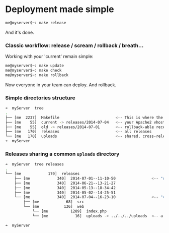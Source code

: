 Deployment made simple
======================

```bash
me@myserver$~: make release

```

And it's done.

### Classic workflow: release / scream / rollback / breath...

Working with your 'current' remain simple:

```bash
me@myserver$~: make update
me@myserver$~: make check
me@myserver$~: make rollback
```

Now everyone in your team can deploy. And rollback.

### Simple directories structure


```bash
➜  myServer  tree
.
├── [me  2237]  Makefile                         <-- This is where the magic happens.
├── [me    55]  current -> releases/2014-07-04   <-- your Apache2 vhost 'DocRoot'
├── [me    55]  old -> releases/2014-07-01       <-- rollback-able recent release
├── [me   170]  releases                         <-- all releases
└── [me   170]  uploads                          <-- shared, cross-releases folder
➜  myServer
```

### Releases sharing a common `uploads` directory

```bash
➜  myServer  tree releases
.
└── [me            170]  releases
    ├── [me            340]  2014-07-01--11-10-50                <-- "old"
    ├── [me            340]  2014-06-21--13-21-27
    ├── [me            340]  2014-05-13--18-34-42
    ├── [me            340]  2014-05-02--14-25-51
    └── [me            340]  2014-07-04--16-23-10                <-- "current"
        ├── [me            68]  src
        └── [me           136]  web
            └── [me          1289]  index.php
            └── [me            16]  uploads -> ../../../uploads  <-- a symlink
            
➜  myServer
```

